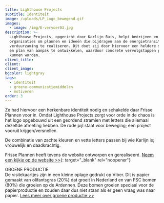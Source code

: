 ```yaml
---
title: Lighthouse Projects
subtitle: Identiteit
image: /uploads/LP_Logo_bewegend.gif
images:
  - image: /img/E-vervoer03.jpg
description: >-
  Lighthouse Projects, opgericht door Karlijn Buis, helpt bedrijven en
  organisaties om plannen en ideeën die bijdragen aan de energietransitie of
  verduurzaming te realiseren. Dit doet zij door hiervoor een heldere strategie
  en plan van aanpak te ontwikkelen, waardoor concrete vervolgstappen gezet
  kunnen worden.
client_title:
client:
client_image:
bgcolor: lightgray
tags:
  - identiteit
  - groene-communicatiemiddelen
  - motiveren
order: 3
---
```


Ze had hiervoor een herkenbare identiteit nodig en schakelde daar Frisse Plannen voor in. Omdat Lighthouse Projects zorgt voor orde in de chaos is het logo opgebouwd uit een geordend stramien met letters die allemaal dezelfde afmeting hebben. De rode pijl staat voor beweging; een project vooruit krijgen/versnellen.&nbsp;

De combinatie van zachte kleuren en vette letters passen bij wie Karlijn is; vrouwelijk en daadkrachtig.

Frisse Plannen heeft tevens de website ontworpen en gerealiseerd. [Neem een kijkje op de website &gt;&gt;](https://www.lighthouseprojects.nl){: target="_blank" rel="noopener"}

GROENE PRODUCTIE<br>De visitekaartjes zijn in een kleine oplage gedrukt op Viber. Dit is papier gemaakt van olifantsgras (20%) dat groeit in Nederland en van FSC bomen (80%) die groeien op de Ardennen. Deze bomen groeien speciaal voor de papierproductie en zouden daar dus niet staan als er geen vraag was naar papier. [Lees meer over groene productie &gt;&gt;](/blogs/artikel-groene-communicatiemiddelen/)&nbsp;&nbsp;